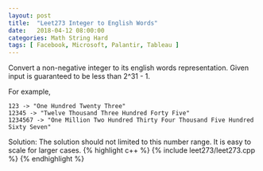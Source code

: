 ```yaml
---
layout: post
title:  "Leet273 Integer to English Words"
date:   2018-04-12 08:00:00
categories: Math String Hard
tags: [ Facebook, Microsoft, Palantir, Tableau ]
---
```


Convert a non-negative integer to its english words representation. Given input is guaranteed to be less than 2^31 - 1.

For example,
```
123 -> "One Hundred Twenty Three"
12345 -> "Twelve Thousand Three Hundred Forty Five"
1234567 -> "One Million Two Hundred Thirty Four Thousand Five Hundred Sixty Seven"
```

Solution: The solution should not limited to this number range. It is easy to scale for larger cases. 
{% highlight c++ %}
{% include leet273/leet273.cpp %}
{% endhighlight %}
